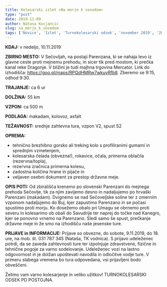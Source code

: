 ```yaml
---
title: Kolesarski izlet »Na morje k sosedom«
type: "post"
date: 2019-11-09
author: Natasa Kocjancic
slug: na_morje_k_sosedom
tags: ['Novice', 'Izlet', 'Turnokolesarski odsek', 'november 2019', '2019']
---
```


**KDAJ:** v nedeljo, 10.11.2019

**ZBIRNO MESTO:**
V Sečovljah, na postaji Parenzana, ki se nahaja levo iz glavne ceste proti mejnemu prehodu, in sicer tik pred mostom, ki prečka kanal reke Dragonje. V bližini je tudi majhna trgovina Mercator. Link do izhodišča: https://goo.gl/maps/RPQdHMRw7wkuyRfb8. Zberemo se 9:15, odhod 9:30.

**TRAJANJE:** ca 6 ur

**DOLŽINA:** 55 km

**VZPON:** ca 500 m

**PODLAGA:** makadam, kolovoz, asfalt

**TEŽAVNOST:** srednje zahtevna tura, vzpon V2, spust S2

<!--more--> 
**OPREMA:**

- tehnično brezhibno gorsko ali treking kolo s profiliranimi gumami in sprednjim vzmetenjem,
- kolesarska čelada (obvezna!), rokavice, očala, primerna oblačila (rezervna/topla),
- rezervna zračnica primerna kolesu,
- zadostna količina hrane in pijače in
- veljaven osebni dokument za prestop državne meje.

**OPIS POTI:**
Od zbirališča krenemo po slovenski Parenzani do mejnega prehoda Sečovlje, tik za njim zavijemo desno in nadaljujemo po hrvaški Parenzani (makadam). Dvignemo se nad Sečoveljske soline ter z zmernim vzponom nadaljujemo do Buj, kjer zapustimo Parenzano in se počasi spustimo proti morju. Ko dosežemo obalo pri Umagu se obrnemo proti severu in kolesarimo ob obali do Savudrije ter naprej do točke nad Kanegro, kjer se ponovno vrnemo na Parenzano. Sledi samo še spust, prečkanje državne meje in že smo na izhodišču naše jesenske ture.

**PRIJAVE in INFORMACIJE:**
Prijave so obvezne, do sobote, 9.11.2019, do 18. ure, na mob. št. 031 787 345 (Nataša, TK vodnica). S prijavo udeleženec potrdi, da se zaveda zahtevnosti ture ter izpolnjuje zdravstvene, fizične in tehnične pogoje za varno sodelovanje. Udeleženec vozi na lastno odgovornost in je dolžan upoštevati navodila in odločitve vodje ture. V primeru slabega vremena bo tura odpovedana, vsi prijavljeni bodo obveščeni.

Želimo vam varno kolesarjenje in veliko užitkov!
TURNOKOLESARSKI ODSEK PD POSTOJNA.